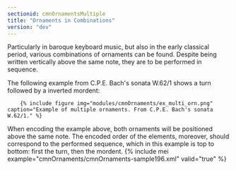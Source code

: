 ```yaml
---
sectionid: cmnOrnamentsMultiple
title: "Ornaments in Combinations"
version: "dev"
---
```


Particularly in baroque keyboard music, but also in the early classical period, various combinations of ornaments can be found. Despite being written vertically above the same note, they are to be performed in sequence.

The following example from C.P.E. Bach's sonata W.62/1 shows a turn followed by a inverted mordent:

        {% include figure img="modules/cmnOrnaments/ex_multi_orn.png" caption="Example of multiple ornaments. From C.P.E. Bach's sonata W.62/1." %}
    
When encoding the example above, both ornaments will be positioned above the same note. The encoded order of the elements, moreover, should correspond to the performed sequence, which in this example is top to bottom: first the turn, then the mordent.
{% include mei example="cmnOrnaments/cmnOrnaments-sample196.xml" valid="true" %}
    